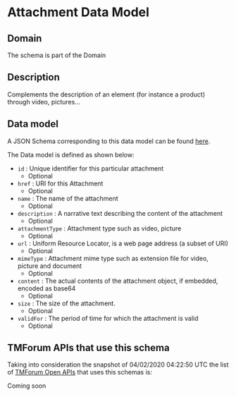 # Attachment Data Model

## Domain

The  schema is part of the  Domain

## Description

Complements the description of an element (for instance a product) through video, pictures...

## Data model

A JSON Schema corresponding to this data model can be found
[here](https://github.com/tmforum-rand/schemas/blob/candidates/Common/Attachment.schema.json).

The Data model is defined as shown below:
- `id` : Unique identifier for this particular attachment
  - Optional
- `href` : URI for this Attachment
  - Optional
- `name` : The name of the attachment
  - Optional
- `description` : A narrative text describing the content of the attachment
  - Optional
- `attachmentType` : Attachment type such as video, picture
  - Optional
- `url` : Uniform Resource Locator, is a web page address (a subset of URI)
  - Optional
- `mimeType` : Attachment mime type such as extension file for video, picture and document
  - Optional
- `content` : The actual contents of the attachment object, if embedded, encoded as base64
  - Optional
- `size` : The size of the attachment.
  - Optional
- `validFor` : The period of time for which the attachment is valid
  - Optional




## TMForum APIs that use this schema

Taking into consideration the snapshot of 04/02/2020 04:22:50 UTC the list of [TMForum Open APIs](https://www.tmforum.org/open-apis/) that uses this schemas is:

Coming soon